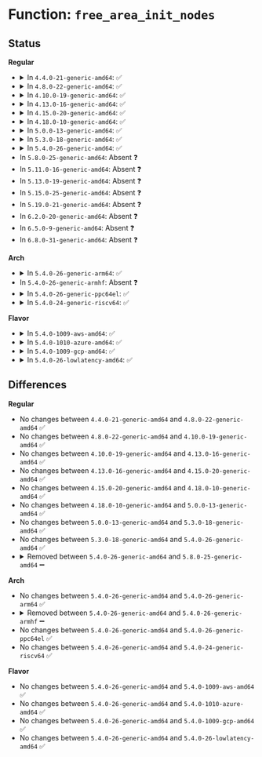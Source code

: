 # Function: <code>free_area_init_nodes</code>

## Status
<b>Regular</b>
<ul>
<li>
<details>
<summary>In <code>4.4.0-21-generic-amd64</code>: ✅</summary>

```c
void free_area_init_nodes(long unsigned int * max_zone_pfn)
```

```json
{
  "name": "free_area_init_nodes",
  "collision_type": "Unique Global",
  "inline_type": "No",
  "funcs": [
    {
      "addr": 18446744071595127779,
      "name": "free_area_init_nodes",
      "external": true,
      "loc": "mm/page_alloc.c:5667",
      "file": "mm/page_alloc.c",
      "inline": "seen, unknown",
      "caller_inline": [],
      "caller_func": [
        "arch/x86/mm/init.c:zone_sizes_init"
      ]
    }
  ],
  "symbols": [
    {
      "addr": 18446744071595127779,
      "name": "free_area_init_nodes",
      "section": ".init.text",
      "bind": "STB_GLOBAL",
      "size": 1528
    }
  ]
}
```
</details>
</li>
<li>
<details>
<summary>In <code>4.8.0-22-generic-amd64</code>: ✅</summary>

```c
void free_area_init_nodes(long unsigned int * max_zone_pfn)
```

```json
{
  "name": "free_area_init_nodes",
  "collision_type": "Unique Global",
  "inline_type": "No",
  "funcs": [
    {
      "addr": 18446744071595297812,
      "name": "free_area_init_nodes",
      "external": true,
      "loc": "mm/page_alloc.c:6285",
      "file": "mm/page_alloc.c",
      "inline": "seen, unknown",
      "caller_inline": [],
      "caller_func": [
        "arch/x86/mm/init.c:zone_sizes_init"
      ]
    }
  ],
  "symbols": [
    {
      "addr": 18446744071595297812,
      "name": "free_area_init_nodes",
      "section": ".init.text",
      "bind": "STB_GLOBAL",
      "size": 705
    }
  ]
}
```
</details>
</li>
<li>
<details>
<summary>In <code>4.10.0-19-generic-amd64</code>: ✅</summary>

```c
void free_area_init_nodes(long unsigned int * max_zone_pfn)
```

```json
{
  "name": "free_area_init_nodes",
  "collision_type": "Unique Global",
  "inline_type": "No",
  "funcs": [
    {
      "addr": 18446744071595544355,
      "name": "free_area_init_nodes",
      "external": true,
      "loc": "mm/page_alloc.c:6324",
      "file": "mm/page_alloc.c",
      "inline": "seen, unknown",
      "caller_inline": [],
      "caller_func": [
        "arch/x86/mm/init.c:zone_sizes_init"
      ]
    }
  ],
  "symbols": [
    {
      "addr": 18446744071595544355,
      "name": "free_area_init_nodes",
      "section": ".init.text",
      "bind": "STB_GLOBAL",
      "size": 2130
    }
  ]
}
```
</details>
</li>
<li>
<details>
<summary>In <code>4.13.0-16-generic-amd64</code>: ✅</summary>

```c
void free_area_init_nodes(long unsigned int * max_zone_pfn)
```

```json
{
  "name": "free_area_init_nodes",
  "collision_type": "Unique Global",
  "inline_type": "No",
  "funcs": [
    {
      "addr": 18446744071596469148,
      "name": "free_area_init_nodes",
      "external": true,
      "loc": "mm/page_alloc.c:6621",
      "file": "mm/page_alloc.c",
      "inline": "seen, unknown",
      "caller_inline": [],
      "caller_func": [
        "arch/x86/mm/init.c:zone_sizes_init"
      ]
    }
  ],
  "symbols": [
    {
      "addr": 18446744071596469148,
      "name": "free_area_init_nodes",
      "section": ".init.text",
      "bind": "STB_GLOBAL",
      "size": 2108
    }
  ]
}
```
</details>
</li>
<li>
<details>
<summary>In <code>4.15.0-20-generic-amd64</code>: ✅</summary>

```c
void free_area_init_nodes(long unsigned int * max_zone_pfn)
```

```json
{
  "name": "free_area_init_nodes",
  "collision_type": "Unique Global",
  "inline_type": "No",
  "funcs": [
    {
      "addr": 18446744071602795959,
      "name": "free_area_init_nodes",
      "external": true,
      "loc": "mm/page_alloc.c:6633",
      "file": "mm/page_alloc.c",
      "inline": "seen, unknown",
      "caller_inline": [],
      "caller_func": [
        "arch/x86/mm/init.c:zone_sizes_init"
      ]
    }
  ],
  "symbols": [
    {
      "addr": 18446744071602795959,
      "name": "free_area_init_nodes",
      "section": ".init.text",
      "bind": "STB_GLOBAL",
      "size": 2113
    }
  ]
}
```
</details>
</li>
<li>
<details>
<summary>In <code>4.18.0-10-generic-amd64</code>: ✅</summary>

```c
void free_area_init_nodes(long unsigned int * max_zone_pfn)
```

```json
{
  "name": "free_area_init_nodes",
  "collision_type": "Unique Global",
  "inline_type": "No",
  "funcs": [
    {
      "addr": 18446744071602969077,
      "name": "free_area_init_nodes",
      "external": true,
      "loc": "mm/page_alloc.c:6787",
      "file": "mm/page_alloc.c",
      "inline": "seen, unknown",
      "caller_inline": [],
      "caller_func": [
        "arch/x86/mm/init.c:zone_sizes_init"
      ]
    }
  ],
  "symbols": [
    {
      "addr": 18446744071602969077,
      "name": "free_area_init_nodes",
      "section": ".init.text",
      "bind": "STB_GLOBAL",
      "size": 2213
    }
  ]
}
```
</details>
</li>
<li>
<details>
<summary>In <code>5.0.0-13-generic-amd64</code>: ✅</summary>

```c
void free_area_init_nodes(long unsigned int * max_zone_pfn)
```

```json
{
  "name": "free_area_init_nodes",
  "collision_type": "Unique Global",
  "inline_type": "No",
  "funcs": [
    {
      "addr": 18446744071604770551,
      "name": "free_area_init_nodes",
      "external": true,
      "loc": "mm/page_alloc.c:7094",
      "file": "mm/page_alloc.c",
      "inline": "seen, unknown",
      "caller_inline": [],
      "caller_func": [
        "arch/x86/mm/init.c:zone_sizes_init"
      ]
    }
  ],
  "symbols": [
    {
      "addr": 18446744071604770551,
      "name": "free_area_init_nodes",
      "section": ".init.text",
      "bind": "STB_GLOBAL",
      "size": 706
    }
  ]
}
```
</details>
</li>
<li>
<details>
<summary>In <code>5.3.0-18-generic-amd64</code>: ✅</summary>

```c
void free_area_init_nodes(long unsigned int * max_zone_pfn)
```

```json
{
  "name": "free_area_init_nodes",
  "collision_type": "Unique Global",
  "inline_type": "No",
  "funcs": [
    {
      "addr": 18446744071604889575,
      "name": "free_area_init_nodes",
      "external": true,
      "loc": "mm/page_alloc.c:7290",
      "file": "mm/page_alloc.c",
      "inline": "seen, unknown",
      "caller_inline": [],
      "caller_func": [
        "arch/x86/mm/init.c:zone_sizes_init"
      ]
    }
  ],
  "symbols": [
    {
      "addr": 18446744071604889575,
      "name": "free_area_init_nodes",
      "section": ".init.text",
      "bind": "STB_GLOBAL",
      "size": 702
    }
  ]
}
```
</details>
</li>
<li>
<details>
<summary>In <code>5.4.0-26-generic-amd64</code>: ✅</summary>

```c
void free_area_init_nodes(long unsigned int * max_zone_pfn)
```

```json
{
  "name": "free_area_init_nodes",
  "collision_type": "Unique Global",
  "inline_type": "No",
  "funcs": [
    {
      "addr": 18446744071604923512,
      "name": "free_area_init_nodes",
      "external": true,
      "loc": "mm/page_alloc.c:7320",
      "file": "mm/page_alloc.c",
      "inline": "seen, unknown",
      "caller_inline": [],
      "caller_func": [
        "arch/x86/mm/init.c:zone_sizes_init"
      ]
    }
  ],
  "symbols": [
    {
      "addr": 18446744071604923512,
      "name": "free_area_init_nodes",
      "section": ".init.text",
      "bind": "STB_GLOBAL",
      "size": 702
    }
  ]
}
```
</details>
</li>
<li>
In <code>5.8.0-25-generic-amd64</code>: Absent ❓
</li>
<li>
In <code>5.11.0-16-generic-amd64</code>: Absent ❓
</li>
<li>
In <code>5.13.0-19-generic-amd64</code>: Absent ❓
</li>
<li>
In <code>5.15.0-25-generic-amd64</code>: Absent ❓
</li>
<li>
In <code>5.19.0-21-generic-amd64</code>: Absent ❓
</li>
<li>
In <code>6.2.0-20-generic-amd64</code>: Absent ❓
</li>
<li>
In <code>6.5.0-9-generic-amd64</code>: Absent ❓
</li>
<li>
In <code>6.8.0-31-generic-amd64</code>: Absent ❓
</li>
</ul>
<b>Arch</b>
<ul>
<li>
<details>
<summary>In <code>5.4.0-26-generic-arm64</code>: ✅</summary>

```c
void free_area_init_nodes(long unsigned int * max_zone_pfn)
```

```json
{
  "name": "free_area_init_nodes",
  "collision_type": "Unique Global",
  "inline_type": "No",
  "funcs": [
    {
      "addr": 18446603336510962168,
      "name": "free_area_init_nodes",
      "external": true,
      "loc": "mm/page_alloc.c:7320",
      "file": "mm/page_alloc.c",
      "inline": "seen, unknown",
      "caller_inline": [],
      "caller_func": [
        "arch/arm64/mm/init.c:bootmem_init"
      ]
    }
  ],
  "symbols": [
    {
      "addr": 18446603336510962168,
      "name": "free_area_init_nodes",
      "section": ".init.text",
      "bind": "STB_GLOBAL",
      "size": 776
    }
  ]
}
```
</details>
</li>
<li>
In <code>5.4.0-26-generic-armhf</code>: Absent ❓
</li>
<li>
<details>
<summary>In <code>5.4.0-26-generic-ppc64el</code>: ✅</summary>

```c
void free_area_init_nodes(long unsigned int * max_zone_pfn)
```

```json
{
  "name": "free_area_init_nodes",
  "collision_type": "Unique Global",
  "inline_type": "No",
  "funcs": [
    {
      "addr": 13835058055302615128,
      "name": "free_area_init_nodes",
      "external": true,
      "loc": "mm/page_alloc.c:7320",
      "file": "mm/page_alloc.c",
      "inline": "seen, unknown",
      "caller_inline": [],
      "caller_func": [
        "arch/powerpc/mm/mem.c:paging_init"
      ]
    }
  ],
  "symbols": [
    {
      "addr": 13835058055302615128,
      "name": "free_area_init_nodes",
      "section": ".init.text",
      "bind": "STB_GLOBAL",
      "size": 1048
    }
  ]
}
```
</details>
</li>
<li>
<details>
<summary>In <code>5.4.0-24-generic-riscv64</code>: ✅</summary>

```c
void free_area_init_nodes(long unsigned int * max_zone_pfn)
```

```json
{
  "name": "free_area_init_nodes",
  "collision_type": "Unique Global",
  "inline_type": "No",
  "funcs": [
    {
      "addr": 18446743936270689442,
      "name": "free_area_init_nodes",
      "external": true,
      "loc": "mm/page_alloc.c:7320",
      "file": "mm/page_alloc.c",
      "inline": "seen, unknown",
      "caller_inline": [],
      "caller_func": [
        "arch/riscv/mm/init.c:paging_init"
      ]
    }
  ],
  "symbols": [
    {
      "addr": 18446743936270689442,
      "name": "free_area_init_nodes",
      "section": ".init.text",
      "bind": "STB_GLOBAL",
      "size": 596
    }
  ]
}
```
</details>
</li>
</ul>
<b>Flavor</b>
<ul>
<li>
<details>
<summary>In <code>5.4.0-1009-aws-amd64</code>: ✅</summary>

```c
void free_area_init_nodes(long unsigned int * max_zone_pfn)
```

```json
{
  "name": "free_area_init_nodes",
  "collision_type": "Unique Global",
  "inline_type": "No",
  "funcs": [
    {
      "addr": 18446744071604828972,
      "name": "free_area_init_nodes",
      "external": true,
      "loc": "mm/page_alloc.c:7320",
      "file": "mm/page_alloc.c",
      "inline": "seen, unknown",
      "caller_inline": [],
      "caller_func": [
        "arch/x86/mm/init.c:zone_sizes_init"
      ]
    }
  ],
  "symbols": [
    {
      "addr": 18446744071604828972,
      "name": "free_area_init_nodes",
      "section": ".init.text",
      "bind": "STB_GLOBAL",
      "size": 702
    }
  ]
}
```
</details>
</li>
<li>
<details>
<summary>In <code>5.4.0-1010-azure-amd64</code>: ✅</summary>

```c
void free_area_init_nodes(long unsigned int * max_zone_pfn)
```

```json
{
  "name": "free_area_init_nodes",
  "collision_type": "Unique Global",
  "inline_type": "No",
  "funcs": [
    {
      "addr": 18446744071604798033,
      "name": "free_area_init_nodes",
      "external": true,
      "loc": "mm/page_alloc.c:7320",
      "file": "mm/page_alloc.c",
      "inline": "seen, unknown",
      "caller_inline": [],
      "caller_func": [
        "arch/x86/mm/init.c:zone_sizes_init"
      ]
    }
  ],
  "symbols": [
    {
      "addr": 18446744071604798033,
      "name": "free_area_init_nodes",
      "section": ".init.text",
      "bind": "STB_GLOBAL",
      "size": 702
    }
  ]
}
```
</details>
</li>
<li>
<details>
<summary>In <code>5.4.0-1009-gcp-amd64</code>: ✅</summary>

```c
void free_area_init_nodes(long unsigned int * max_zone_pfn)
```

```json
{
  "name": "free_area_init_nodes",
  "collision_type": "Unique Global",
  "inline_type": "No",
  "funcs": [
    {
      "addr": 18446744071604906156,
      "name": "free_area_init_nodes",
      "external": true,
      "loc": "mm/page_alloc.c:7320",
      "file": "mm/page_alloc.c",
      "inline": "seen, unknown",
      "caller_inline": [],
      "caller_func": [
        "arch/x86/mm/init.c:zone_sizes_init"
      ]
    }
  ],
  "symbols": [
    {
      "addr": 18446744071604906156,
      "name": "free_area_init_nodes",
      "section": ".init.text",
      "bind": "STB_GLOBAL",
      "size": 702
    }
  ]
}
```
</details>
</li>
<li>
<details>
<summary>In <code>5.4.0-26-lowlatency-amd64</code>: ✅</summary>

```c
void free_area_init_nodes(long unsigned int * max_zone_pfn)
```

```json
{
  "name": "free_area_init_nodes",
  "collision_type": "Unique Global",
  "inline_type": "No",
  "funcs": [
    {
      "addr": 18446744071604927693,
      "name": "free_area_init_nodes",
      "external": true,
      "loc": "mm/page_alloc.c:7320",
      "file": "mm/page_alloc.c",
      "inline": "seen, unknown",
      "caller_inline": [],
      "caller_func": [
        "arch/x86/mm/init.c:zone_sizes_init"
      ]
    }
  ],
  "symbols": [
    {
      "addr": 18446744071604927693,
      "name": "free_area_init_nodes",
      "section": ".init.text",
      "bind": "STB_GLOBAL",
      "size": 702
    }
  ]
}
```
</details>
</li>
</ul>

## Differences
<b>Regular</b>
<ul>
<li>
No changes between <code>4.4.0-21-generic-amd64</code> and <code>4.8.0-22-generic-amd64</code> ✅
</li>
<li>
No changes between <code>4.8.0-22-generic-amd64</code> and <code>4.10.0-19-generic-amd64</code> ✅
</li>
<li>
No changes between <code>4.10.0-19-generic-amd64</code> and <code>4.13.0-16-generic-amd64</code> ✅
</li>
<li>
No changes between <code>4.13.0-16-generic-amd64</code> and <code>4.15.0-20-generic-amd64</code> ✅
</li>
<li>
No changes between <code>4.15.0-20-generic-amd64</code> and <code>4.18.0-10-generic-amd64</code> ✅
</li>
<li>
No changes between <code>4.18.0-10-generic-amd64</code> and <code>5.0.0-13-generic-amd64</code> ✅
</li>
<li>
No changes between <code>5.0.0-13-generic-amd64</code> and <code>5.3.0-18-generic-amd64</code> ✅
</li>
<li>
No changes between <code>5.3.0-18-generic-amd64</code> and <code>5.4.0-26-generic-amd64</code> ✅
</li>
<li>
<details>
<summary>Removed between <code>5.4.0-26-generic-amd64</code> and <code>5.8.0-25-generic-amd64</code> ➖</summary>

```c
void free_area_init_nodes(long unsigned int * max_zone_pfn)
```
</details>
</li>
</ul>
<b>Arch</b>
<ul>
<li>
No changes between <code>5.4.0-26-generic-amd64</code> and <code>5.4.0-26-generic-arm64</code> ✅
</li>
<li>
<details>
<summary>Removed between <code>5.4.0-26-generic-amd64</code> and <code>5.4.0-26-generic-armhf</code> ➖</summary>

```c
void free_area_init_nodes(long unsigned int * max_zone_pfn)
```
</details>
</li>
<li>
No changes between <code>5.4.0-26-generic-amd64</code> and <code>5.4.0-26-generic-ppc64el</code> ✅
</li>
<li>
No changes between <code>5.4.0-26-generic-amd64</code> and <code>5.4.0-24-generic-riscv64</code> ✅
</li>
</ul>
<b>Flavor</b>
<ul>
<li>
No changes between <code>5.4.0-26-generic-amd64</code> and <code>5.4.0-1009-aws-amd64</code> ✅
</li>
<li>
No changes between <code>5.4.0-26-generic-amd64</code> and <code>5.4.0-1010-azure-amd64</code> ✅
</li>
<li>
No changes between <code>5.4.0-26-generic-amd64</code> and <code>5.4.0-1009-gcp-amd64</code> ✅
</li>
<li>
No changes between <code>5.4.0-26-generic-amd64</code> and <code>5.4.0-26-lowlatency-amd64</code> ✅
</li>
</ul>
